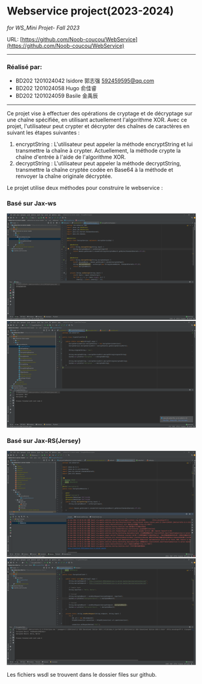 # Webservice project(2023-2024)
*for WS_Mini Projet- Fall 2023* 

URL:
[https://github.com/Noob-coucou/WebService](https://github.com/Noob-coucou/WebService)

___
### Réalisé par: 
- BD202 1201024042 Isidore 郭志强 592459595@qq.com
- BD202 1201024058 Hugo 俞佳睿
- BD202 1201024059 Basile 金禹辰
___
Ce projet vise à effectuer des opérations de cryptage et de décryptage sur une chaîne spécifiée, en utilisant actuellement l'algorithme XOR. Avec ce projet, l'utilisateur peut crypter et décrypter des chaînes de caractères en suivant les étapes suivantes :

1. encryptString :
L'utilisateur peut appeler la méthode encryptString et lui transmettre la chaîne à crypter. Actuellement, la méthode crypte la chaîne d'entrée à l'aide de l'algorithme XOR.
2. decryptString :
L'utilisateur peut appeler la méthode decryptString, transmettre la chaîne cryptée codée en Base64 à la méthode et renvoyer la chaîne originale décryptée.

Le projet utilise deux méthodes pour construire le webservice :

### Basé sur Jax-ws

![ws-server.png](./Photos/ws-server.png)
![ws-client.png](./Photos/ws-client.png)


### Basé sur Jax-RS(Jersey)

![rs-server.png](./Photos/rs-server.png)
![rs-client.png](./Photos/rs-client.png)


Les fichiers wsdl se trouvent dans le dossier files sur github.
